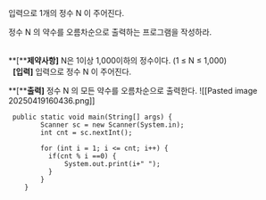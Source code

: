 입력으로 1개의 정수 N 이 주어진다.

정수 N 의 약수를 오름차순으로 출력하는 프로그램을 작성하라.  
 

**[****제약사항]**
N은 1이상 1,000이하의 정수이다. (1 ≤ N ≤ 1,000)  
 
**[입력]**
입력으로 정수 N 이 주어진다.

**[****출력]**
정수 N 의 모든 약수를 오름차순으로 출력한다.
![[Pasted image 20250419160436.png]]
```
 public static void main(String[] args) {
        Scanner sc = new Scanner(System.in);
        int cnt = sc.nextInt();
         
        for (int i = 1; i <= cnt; i++) {
          if(cnt % i ==0) {
              System.out.print(i+" ");
          }
        }
    }
```